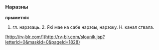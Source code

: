 ### Наразны
**прыметнік**

1. гл. нарэзаць. 2. Які мае на сабе нарэзы, нарэзку. Н. канал ствала.

<a rel="author">[http://rv-blr.com/](http://rv-blr.com/slounik.jsp?letterId=0&maskId=0&pageId=1828)</a>
